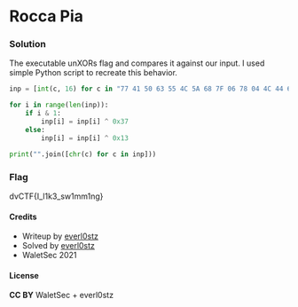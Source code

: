 # Rocca Pia

### Solution

The executable unXORs flag and compares it against our input.
I used simple Python script to recreate this behavior.

```python
inp = [int(c, 16) for c in "77 41 50 63 55 4C 5A 68 7F 06 78 04 4C 44 64 06 7E 5A 22 59 74 4A".split(" ")]

for i in range(len(inp)):
    if i & 1:
        inp[i] = inp[i] ^ 0x37
    else:
        inp[i] = inp[i] ^ 0x13

print("".join([chr(c) for c in inp]))
```
### Flag

dvCTF{I_l1k3_sw1mm1ng}

#### Credits

- Writeup by [everl0stz](https://ctftime.org/user/85858)
- Solved by [everl0stz](https://ctftime.org/user/85858)
- WaletSec 2021

#### License

**CC BY** WaletSec + everl0stz
